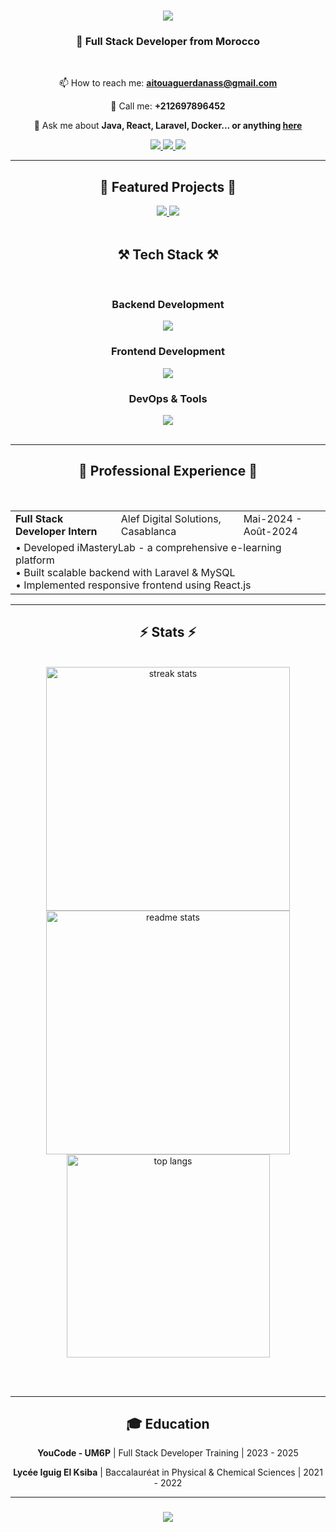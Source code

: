 <h1 align="center">
  <img src="https://readme-typing-svg.herokuapp.com/?font=Righteous&size=35&center=true&vCenter=true&width=500&height=70&duration=3500&lines=Hi+There!+👋;+I'm+Anass+ait+Ouaguerd!;Full+Stack+Developer;Java+%26+Angular+Specialist" />
</h1>

<h3 align="center">🚀 Full Stack Developer from Morocco </h3>

<br/>

<div align="center">

 📫 How to reach me: **aitouaguerdanass@gmail.com**

 📱 Call me: **+212697896452**
 
 💬 Ask me about **Java, React, Laravel, Docker... or anything [here](https://github.com/anassaitouaguerd/anassaitouaguerd/issues)**

 </div>
 
<div align="center"> 
  <a href="mailto:aitouaguerdanass@gmail.com">
    <img src="https://img.shields.io/badge/Gmail-333333?style=for-the-badge&logo=gmail&logoColor=red" />
  </a>
  <a href="https://linkedin.com/in/anass-ait-ouageurd" target="_blank">
    <img src="https://img.shields.io/badge/LinkedIn-0077B5?style=for-the-badge&logo=linkedin&logoColor=white" />
  </a>
  <a href="https://instagram.com/anass_aod" target="_blank">
    <img src="https://img.shields.io/badge/Instagram-E4405F?style=for-the-badge&logo=instagram&logoColor=white" />
  </a>
</div>

<hr/>

<h2 align="center">🚀 Featured Projects 🚀</h2>
<div align="center">
  <a href="https://github.com/Anassaitouaguerd/DevSync">
    <img src="https://github-readme-stats.vercel.app/api/pin/?username=anassaitouaguerd&repo=DevSync&theme=react" />
  </a>
  <a href="https://github.com/Anassaitouaguerd/BatiCuisine">
    <img src="https://github-readme-stats.vercel.app/api/pin/?username=anassaitouaguerd&repo=BatiCuisine&theme=react" />
  </a>
</div>

<br/>
 
<h2 align="center">⚒️ Tech Stack ⚒️</h2>
<br/>
<div align="center">
    <h3>Backend Development</h3>
    <img src="https://skillicons.dev/icons?i=java,spring,mongodb,laravel,php,mysql,postgresql" />
    <br/>
    <h3>Frontend Development</h3>
    <img src="https://skillicons.dev/icons?i=react,html,css,javascript,bootstrap,tailwind" /><br>
    <h3>DevOps & Tools</h3>
    <img src="https://skillicons.dev/icons?i=docker,aws,git,github,figma,postman,maven" />
</div>

<br/>
<hr/>

<h2 align="center">🎯 Professional Experience 🎯</h2>
<br/>
<div align="center">
  <table>
    <tr>
      <td><strong>Full Stack Developer Intern</strong></td>
      <td>Alef Digital Solutions, Casablanca</td>
      <td>Mai-2024 - Août-2024</td>
    </tr>
    <tr>
      <td colspan="3">
        • Developed iMasteryLab - a comprehensive e-learning platform<br/>
        • Built scalable backend with Laravel & MySQL<br/>
        • Implemented responsive frontend using React.js
      </td>
    </tr>
  </table>
</div>

<hr/>

<h2 align="center">⚡ Stats ⚡</h2>
<br>
<div align=center>
  <img width=390 src="https://github-readme-streak-stats-salesp07.vercel.app/?user=anassaitouaguerd&count_private=true&theme=react&border_radius=10" alt="streak stats"/>
  <img width=390 src="https://github-readme-stats-salesp07.vercel.app/api?username=anassaitouaguerd&count_private=true&show_icons=true&theme=react&rank_icon=github&border_radius=10" alt="readme stats" />
  <br/>
  <img width=325 align="center" src="https://github-readme-stats-salesp07.vercel.app/api/top-langs/?username=anassaitouaguerd&hide=HTML&langs_count=8&layout=compact&theme=react&border_radius=10&size_weight=0.5&count_weight=0.5&exclude_repo=github-readme-stats" alt="top langs" />
</div>

<br/><br/>

<hr/>

<div align="center">
  <h2>🎓 Education</h2>
  <p><strong>YouCode - UM6P</strong> | Full Stack Developer Training | 2023 - 2025 </p>
  <p><strong>Lycée Iguig El Ksiba</strong> | Baccalauréat in Physical & Chemical Sciences | 2021 - 2022</p>
</div>

<hr/>

<h3 align="center">
    <img src="https://readme-typing-svg.herokuapp.com/?font=Righteous&size=25&center=true&vCenter=true&width=500&height=70&duration=4000&lines=Thanks+for+visiting!+✌️;Let's+build+something+amazing+together!;Open+to+new+opportunities+:)">
</h3>

<br/>
